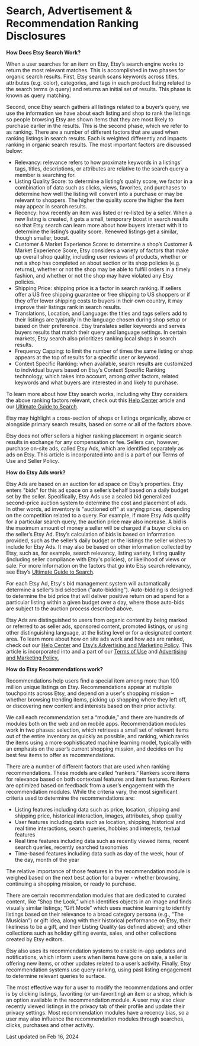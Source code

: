 Search, Advertisement & Recommendation Ranking Disclosures
==========================================================

**How Does Etsy Search Work?**

When a user searches for an item on Etsy, Etsy’s search engine works to return the most relevant matches. This is accomplished in two phases for organic search results. First, Etsy search scans keywords across titles, attributes (e.g. color), categories, and tags in each product listing related to the search terms (a query) and returns an initial set of results. This phase is known as query matching.

Second, once Etsy search gathers all listings related to a buyer’s query, we use the information we have about each listing and shop to rank the listings so people browsing Etsy are shown items that they are most likely to purchase earlier in the results. This is the second phase, which we refer to as ranking. There are a number of different factors that are used when ranking listings in search results. Each is weighted differently and impacts ranking in organic search results. The most important factors are discussed below:

* Relevancy: relevance refers to how proximate keywords in a listings’ tags, titles, descriptions, or attributes are relative to the search query a member is searching for.
* Listing Quality Score: to determine a listing’s quality score, we factor in a combination of data such as clicks, views, favorites, and purchases to determine how well the listing will convert into a purchase or may be relevant to shoppers. The higher the quality score the higher the item may appear in search results.
* Recency: how recently an item was listed or re-listed by a seller. When a new listing is created, it gets a small, temporary boost in search results so that Etsy search can learn more about how buyers interact with it to determine the listing’s quality score. Renewed listings get a similar, though smaller, boost.
* Customer & Market Experience Score: to determine a shop’s Customer & Market Experience Score, Etsy considers a variety of factors that make up overall shop quality, including user reviews of products, whether or not a shop has completed an about section or its shop policies (e.g. returns), whether or not the shop may be able to fulfill orders in a timely fashion, and whether or not the shop may have violated any Etsy policies.
* Shipping Price: shipping price is a factor in search ranking. If sellers offer a US free shipping guarantee or free shipping to US shoppers or if they offer lower shipping costs to buyers in their own country, it may improve their listings rank in search results.
* Translations, Location, and Language: the titles and tags sellers add to their listings are typically in the language chosen during shop setup or based on their preference. Etsy translates seller keywords and serves buyers results that match their query and language settings. In certain markets, Etsy search also prioritizes ranking local shops in search results.
* Frequency Capping: to limit the number of times the same listing or shop appears at the top of results for a specific user or keyword.
* Context Specific Ranking: when available, search results are customized to individual buyers based on Etsy’s Context Specific Ranking technology, which takes into account, among other factors, related keywords and what buyers are interested in and likely to purchase.

To learn more about how Etsy search works, including why Etsy considers the above ranking factors relevant, check out this [Help Center](https://help.etsy.com/hc/en-us/articles/115015745428-How-Etsy-Search-Works?segment=selling) article and our [Ultimate Guide to Search](https://www.etsy.com/seller-handbook/article/how-etsy-search-works/375461474487).

Etsy may highlight a cross-section of shops or listings organically, above or alongside primary search results, based on some or all of the factors above.

Etsy does not offer sellers a higher ranking placement in organic search results in exchange for any compensation or fee. Sellers can, however, purchase on-site ads, called Etsy Ads, which are identified separately as ads on Etsy. This article is incorporated into and is a part of our Terms of Use and Seller Policy.

**How do Etsy Ads work?**

Etsy Ads are based on an auction for ad space on Etsy’s properties. Etsy enters "bids" for this ad space on a seller’s behalf based on a daily budget set by the seller. Specifically, Etsy Ads use a sealed bid generalized second-price auction system to determine the cost and placement of ads. In other words, ad inventory is "auctioned off" at varying prices, depending on the competition related to a query. For example, if more Etsy Ads qualify for a particular search query, the auction price may also increase. A bid is the maximum amount of money a seller will be charged if a buyer clicks on the seller’s Etsy Ad. Etsy’s calculation of bids is based on information provided, such as the seller’s daily budget or the listings the seller wishes to include for Etsy Ads. It may also be based on other information collected by Etsy, such as, for example, search relevancy, listing variety, listing quality (including seller compliance with Etsy's policies), or likelihood of views or sale. For more information on the factors that go into Etsy search relevancy, see Etsy’s [Ultimate Guide to Search](https://www.etsy.com/seller-handbook/article/how-etsy-search-works/375461474487).

For each Etsy Ad, Etsy's bid management system will automatically determine a seller’s bid selection ("auto-bidding"). Auto-bidding is designed to determine the bid price that will deliver positive return on ad spend for a particular listing within a given budget over a day, where those auto-bids are subject to the auction process described above.

Etsy Ads are distinguished to users from organic content by being marked or referred to as seller ads, sponsored content, promoted listings, or using other distinguishing language, at the listing level or for a designated content area. To learn more about how on site ads work and how ads are ranked, check out our [Help Center](https://help.etsy.com/hc/en-us/articles/115015745428-How-Etsy-Search-Works?segment=selling) and [Etsy’s Advertising and Marketing Policy](https://www.etsy.com/ie/legal/advertising/#:~:text=You%20can%20set%20a%20budget,budget%20on%20a%20daily%20basis.). This article is incorporated into and a part of our [Terms of Use](https://www.etsy.com/legal/terms-of-use/) and [Advertising and Marketing Policy.](https://www.etsy.com/ie/legal/advertising/#:~:text=You%20can%20set%20a%20budget,budget%20on%20a%20daily%20basis.)

**How do Etsy Recommendations work?**

Recommendations help users find a special item among more than 100 million unique listings on Etsy. Recommendations appear at multiple touchpoints across Etsy, and depend on a user's shopping mission – whether browsing trending items, picking up shopping where they left off, or discovering new content and interests based on their prior activity.

We call each recommendation set a “module,” and there are hundreds of modules both on the web and on mobile apps. Recommendation modules work in two phases: selection, which retrieves a small set of relevant items out of the entire inventory as quickly as possible, and ranking, which ranks the items using a more sophisticated machine learning model, typically with an emphasis on the user’s current shopping mission, and decides on the best few items to offer as recommendations.

There are a number of different factors that are used when ranking recommendations. These models are called “rankers.” Rankers score items for relevance based on both contextual features and item features. Rankers are optimized based on feedback from a user’s engagement with the recommendation modules. While the criteria vary, the most significant criteria used to determine the recommendations are:

* Listing features including data such as price, location, shipping and shipping price, historical interaction, images, attributes, shop quality
* User features including data such as location, shipping, historical and real time interactions, search queries, hobbies and interests, textual features
* Real time features including data such as recently viewed items, recent search queries, recently searched taxonomies
* Time-based features including data such as day of the week, hour of the day, month of the year

The relative importance of those features in the recommendation module is weighed based on the next best action for a buyer - whether browsing, continuing a shopping mission, or ready to purchase.

There are certain recommendation modules that are dedicated to curated content, like “Shop the Look,” which identifies objects in an image and finds visually similar listings; “Gift Mode” which uses machine learning to identify listings based on their relevance to a broad category persona (e.g., “The Musician”) or gift idea, along with their historical performance on Etsy, their likeliness to be a gift, and their Listing Quality (as defined above); and other collections such as holiday gifting events, sales, and other collections created by Etsy editors.

Etsy also uses its recommendation systems to enable in-app updates and notifications, which inform users when items have gone on sale, a seller is offering new items, or other updates related to a user’s activity. Finally, Etsy recommendation systems use query ranking, using past listing engagement to determine relevant queries to surface.

The most effective way for a user to modify the recommendations and order is by clicking listings, favoriting (or un-favoriting) an item or a shop, which is an option available in the recommendation module. A user may also clear recently viewed listings in the privacy tab of their profile and update their privacy settings. Most recommendation modules have a recency bias, so a user may also influence the recommendation modules through searches, clicks, purchases and other activity.

Last updated on Feb 16, 2024